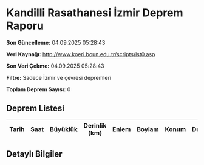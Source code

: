 # Kandilli Rasathanesi İzmir Deprem Raporu

**Son Güncelleme:** 04.09.2025 05:28:43

**Veri Kaynağı:** http://www.koeri.boun.edu.tr/scripts/lst0.asp

**Son Veri Çekme:** 04.09.2025 05:28:43

**Filtre:** Sadece İzmir ve çevresi depremleri

**Toplam Deprem Sayısı:** 0

## Deprem Listesi

| Tarih | Saat | Büyüklük | Derinlik (km) | Enlem | Boylam | Konum | Durum |
|-------|------|----------|---------------|-------|--------|-------|-------|

## Detaylı Bilgiler

